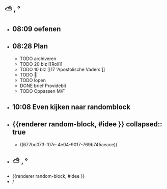 ## ⛅ , °
- ## 08:09 oefenen
- ## 08:28 Plan
	- TODO archiveren
	- TODO 20 blz [[Roll]]
	- TODO 10 blz [[17 'Apostolische Vaders']]
	- TODO 🎹
	- TODO lopen
	- DONE brief Providebit
	- TODO Oppassen M/F
- ## 10:08 Even kijken naar  randomblock
- {{renderer random-block, #idee }}
  collapsed:: true
	-
	- ((677bc073-f07e-4e04-9017-769b745aeace))
- ## ⛅ , °
- {{renderer random-block, #idee }}
- /